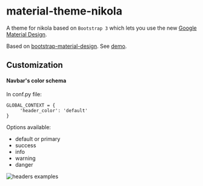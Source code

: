 # material-theme-nikola
A theme for nikola based on `Bootstrap 3` which lets you use the new [Google Material Design](http://www.google.com/design/spec/material-design/).

Based on [bootstrap-material-design](https://github.com/FezVrasta/bootstrap-material-design). See [demo](http://matuu.github.io/material-theme-nikola/).

## Customization

#### Navbar's color schema 

In conf.py file:

    GLOBAL_CONTEXT = {                                                               
         'header_color': 'default'                                                    
    }

Options available:

* default or primary
* success
* info
* warning
* danger

![headers examples](https://github.com/matuu/material-theme-nikola/blob/master/screenshots/navbars.png)


